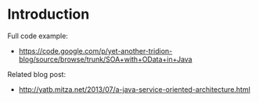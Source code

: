 # Introduction #

Full code example:
  * https://code.google.com/p/yet-another-tridion-blog/source/browse/trunk/SOA+with+OData+in+Java

Related blog post:

  * http://yatb.mitza.net/2013/07/a-java-service-oriented-architecture.html